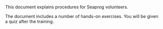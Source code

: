 This document explains procedures for Seaprog volunteers.

The document includes a number of hands-on exercises. You will be given a quiz after the training. 
